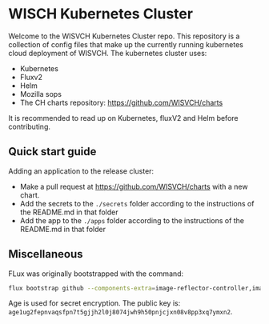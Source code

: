# WISCH Kubernetes Cluster

Welcome to the WISVCH Kubernetes Cluster repo. This repository is a collection of config files that make up the currently running kubernetes cloud deployment of WISVCH. The kubernetes cluster uses:
 - Kubernetes
 - Fluxv2
 - Helm
 - Mozilla sops
 - The CH charts repository: https://github.com/WISVCH/charts
  
It is recommended to read up on Kubernetes, fluxV2 and Helm before contributing. 

## Quick start guide
Adding an application to the release cluster:
 - Make a pull request at https://github.com/WISVCH/charts with a new chart.  
 - Add the secrets to the `./secrets` folder according to the instructions of the README.md in that folder
 - Add the app to the `./apps` folder according to the instructions of the README.md in that folder


## Miscellaneous 

FLux was originally bootstrapped with the command:
```bash
flux bootstrap github --components-extra=image-reflector-controller,image-automation-controller --read-write-key --owner=WISVCH --repository=gke-cluster --branch=main --path=./clusters/release
```

Age is used for secret encryption.
The public key is: `age1ug2fepnvaqsfpn7t5gjjh2l0j8074jwh9h50pnjcjxn08v8pp3xq7ymxn2`.
